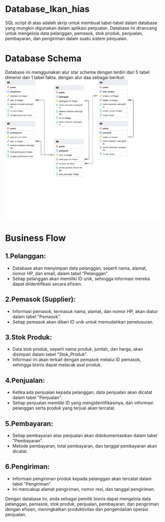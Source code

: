 # Database_Ikan_hias
SQL script di atas adalah skrip untuk membuat tabel-tabel dalam database yang mungkin digunakan dalam aplikasi penjualan. Database ini dirancang untuk mengelola data pelanggan, pemasok, stok produk, penjualan, pembayaran, dan pengiriman dalam suatu sistem penjualan.


# Database Schema
Database ini menggunakan alur star schema dengan terdiri dari 5 tabel dimensi dan 1 tabel fakta. dengan alur daa sebagai berikut:
![Teks Alternatif](ERD_Ikan.jpg)

# Business Flow
## 1.Pelanggan:
- Database akan menyimpan data pelanggan, seperti nama, alamat, nomor HP, dan email, dalam tabel "Pelanggan".
- Setiap pelanggan akan memiliki ID unik, sehingga informasi mereka dapat diidentifikasi secara efisien.

## 2.Pemasok (Supplier):
- Informasi pemasok, termasuk nama, alamat, dan nomor HP, akan diatur dalam tabel "Pemasok".
- Setiap pemasok akan diberi ID unik untuk memudahkan penelusuran.

## 3.Stok Produk:
- Data stok produk, seperti nama produk, jumlah, dan harga, akan disimpan dalam tabel "Stok_Produk".
- Informasi ini akan terkait dengan pemasok melalui ID pemasok, sehingga bisnis dapat melacak asal produk.

## 4.Penjualan:
- Ketika ada penjualan kepada pelanggan, data penjualan akan dicatat dalam tabel "Penjualan".
- Setiap penjualan memiliki ID yang mengidentifikasinya, dan informasi pelanggan serta produk yang terjual akan tercatat.

## 5.Pembayaran:
- Setiap pembayaran atas penjualan akan didokumentasikan dalam tabel "Pembayaran".
- Metode pembayaran, total pembayaran, dan tanggal pembayaran akan dicatat.

## 6.Pengiriman:
- Informasi pengiriman produk kepada pelanggan akan tercatat dalam tabel "Pengiriman".
- Ini mencakup alamat pengiriman, nomor resi, dan tanggal pengiriman.

Dengan database ini, anda sebagai pemilik bisnis dapat mengelola data pelanggan, pemasok, stok produk, penjualan, pembayaran, dan pengiriman dengan efisien, meningkatkan produktivitas dan pengendalian operasi penjualan.
